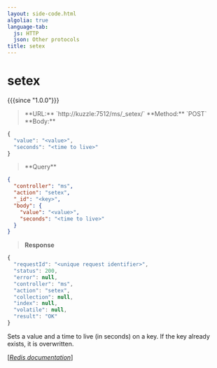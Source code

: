 ```yaml
---
layout: side-code.html
algolia: true
language-tab:
  js: HTTP
  json: Other protocols
title: setex
---
```


# setex

{{{since "1.0.0"}}}




<blockquote class="js">
<p>
**URL:** `http://kuzzle:7512/ms/_setex/<key>`  
**Method:** `POST`  
**Body:**
</p>
</blockquote>


```js
{
  "value": "<value>",
  "seconds": "<time to live>"
}
```



<blockquote class="json">
<p>
**Query**
</p>
</blockquote>


```json
{
  "controller": "ms",
  "action": "setex",
  "_id": "<key>",
  "body": {
    "value": "<value>",
    "seconds": "<time to live>"
  }
}
```

>**Response**

```javascript
{
  "requestId": "<unique request identifier>",
  "status": 200,
  "error": null,
  "controller": "ms",
  "action": "setex",
  "collection": null,
  "index": null,
  "volatile": null,
  "result": "OK"
}
```

Sets a value and a time to live (in seconds) on a key. If the key already exists, it is overwritten.

[[_Redis documentation_]](https://redis.io/commands/setex)
